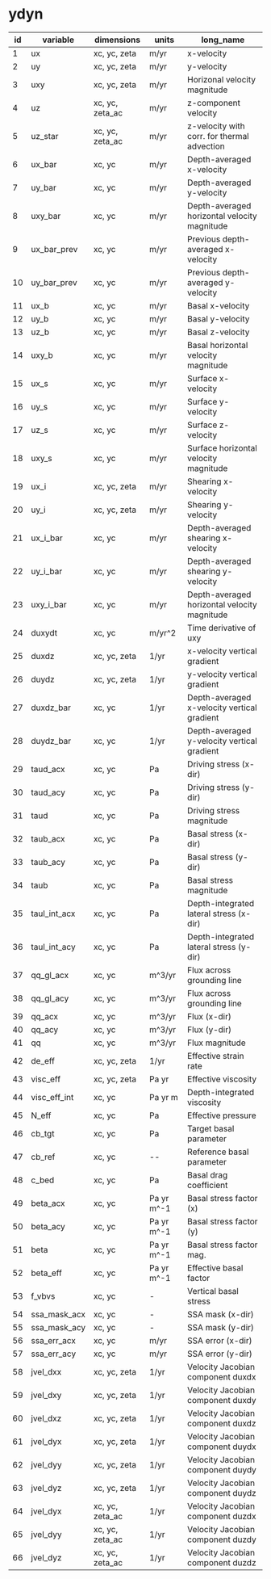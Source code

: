 # ydyn

| id | variable          | dimensions       | units       | long_name                                     |
|----|-------------------|------------------|-------------|-----------------------------------------------|
|  1 | ux                | xc, yc, zeta     | m/yr        | x-velocity                                    |
|  2 | uy                | xc, yc, zeta     | m/yr        | y-velocity                                    |
|  3 | uxy               | xc, yc, zeta     | m/yr        | Horizonal velocity magnitude                  |
|  4 | uz                | xc, yc, zeta_ac  | m/yr        | z-component velocity                          |
|  5 | uz_star           | xc, yc, zeta_ac  | m/yr        | z-velocity with corr. for thermal advection   |
|  6 | ux_bar            | xc, yc           | m/yr        | Depth-averaged x-velocity                     |
|  7 | uy_bar            | xc, yc           | m/yr        | Depth-averaged y-velocity                     |
|  8 | uxy_bar           | xc, yc           | m/yr        | Depth-averaged horizontal velocity magnitude  |
|  9 | ux_bar_prev       | xc, yc           | m/yr        | Previous depth-averaged x-velocity            |
| 10 | uy_bar_prev       | xc, yc           | m/yr        | Previous depth-averaged y-velocity            |
| 11 | ux_b              | xc, yc           | m/yr        | Basal x-velocity                              |
| 12 | uy_b              | xc, yc           | m/yr        | Basal y-velocity                              |
| 13 | uz_b              | xc, yc           | m/yr        | Basal z-velocity                              |
| 14 | uxy_b             | xc, yc           | m/yr        | Basal horizontal velocity magnitude           |
| 15 | ux_s              | xc, yc           | m/yr        | Surface x-velocity                            |
| 16 | uy_s              | xc, yc           | m/yr        | Surface y-velocity                            |
| 17 | uz_s              | xc, yc           | m/yr        | Surface z-velocity                            |
| 18 | uxy_s             | xc, yc           | m/yr        | Surface horizontal velocity magnitude         |
| 19 | ux_i              | xc, yc, zeta     | m/yr        | Shearing x-velocity                           |
| 20 | uy_i              | xc, yc, zeta     | m/yr        | Shearing y-velocity                           |
| 21 | ux_i_bar          | xc, yc           | m/yr        | Depth-averaged shearing x-velocity            |
| 22 | uy_i_bar          | xc, yc           | m/yr        | Depth-averaged shearing y-velocity            |
| 23 | uxy_i_bar         | xc, yc           | m/yr        | Depth-averaged horizontal velocity magnitude  |
| 24 | duxydt            | xc, yc           | m/yr^2      | Time derivative of uxy                        |
| 25 | duxdz             | xc, yc, zeta     | 1/yr        | x-velocity vertical gradient                  |
| 26 | duydz             | xc, yc, zeta     | 1/yr        | y-velocity vertical gradient                  |
| 27 | duxdz_bar         | xc, yc           | 1/yr        | Depth-averaged x-velocity vertical gradient   |
| 28 | duydz_bar         | xc, yc           | 1/yr        | Depth-averaged y-velocity vertical gradient   |
| 29 | taud_acx          | xc, yc           | Pa          | Driving stress (x-dir)                        |
| 30 | taud_acy          | xc, yc           | Pa          | Driving stress (y-dir)                        |
| 31 | taud              | xc, yc           | Pa          | Driving stress magnitude                      |
| 32 | taub_acx          | xc, yc           | Pa          | Basal stress (x-dir)                          |
| 33 | taub_acy          | xc, yc           | Pa          | Basal stress (y-dir)                          |
| 34 | taub              | xc, yc           | Pa          | Basal stress magnitude                        |
| 35 | taul_int_acx      | xc, yc           | Pa          | Depth-integrated lateral stress (x-dir)                       |
| 36 | taul_int_acy      | xc, yc           | Pa          | Depth-integrated lateral stress (y-dir)                       |
| 37 | qq_gl_acx         | xc, yc           | m^3/yr      | Flux across grounding line                    |
| 38 | qq_gl_acy         | xc, yc           | m^3/yr      | Flux across grounding line                    |
| 39 | qq_acx            | xc, yc           | m^3/yr      | Flux (x-dir)                                  |
| 40 | qq_acy            | xc, yc           | m^3/yr      | Flux (y-dir)                                  |
| 41 | qq                | xc, yc           | m^3/yr      | Flux magnitude                                |
| 42 | de_eff            | xc, yc, zeta     | 1/yr        | Effective strain rate                         |
| 43 | visc_eff          | xc, yc, zeta     | Pa yr       | Effective viscosity                           |
| 44 | visc_eff_int      | xc, yc           | Pa yr m     | Depth-integrated viscosity                    |
| 45 | N_eff             | xc, yc           | Pa          | Effective pressure                            |
| 46 | cb_tgt            | xc, yc           | Pa          | Target basal parameter                        |
| 47 | cb_ref            | xc, yc           | --          | Reference basal parameter                     |
| 48 | c_bed             | xc, yc           | Pa          | Basal drag coefficient                        |
| 49 | beta_acx          | xc, yc           | Pa yr m^-1  | Basal stress factor (x)                       |
| 50 | beta_acy          | xc, yc           | Pa yr m^-1  | Basal stress factor (y)                       |
| 51 | beta              | xc, yc           | Pa yr m^-1  | Basal stress factor mag.                      |
| 52 | beta_eff          | xc, yc           | Pa yr m^-1  | Effective basal factor                        |
| 53 | f_vbvs            | xc, yc           | -           | Vertical basal stress                         |
| 54 | ssa_mask_acx      | xc, yc           | -           | SSA mask (x-dir)                              |
| 55 | ssa_mask_acy      | xc, yc           | -           | SSA mask (y-dir)                              |
| 56 | ssa_err_acx       | xc, yc           | m/yr        | SSA error (x-dir)                             |
| 57 | ssa_err_acy       | xc, yc           | m/yr        | SSA error (y-dir)                             |
| 58 | jvel_dxx          | xc, yc, zeta     | 1/yr        | Velocity Jacobian component duxdx             |
| 59 | jvel_dxy          | xc, yc, zeta     | 1/yr        | Velocity Jacobian component duxdy             |
| 60 | jvel_dxz          | xc, yc, zeta     | 1/yr        | Velocity Jacobian component duxdz             |
| 61 | jvel_dyx          | xc, yc, zeta     | 1/yr        | Velocity Jacobian component duydx             |
| 62 | jvel_dyy          | xc, yc, zeta     | 1/yr        | Velocity Jacobian component duydy             |
| 63 | jvel_dyz          | xc, yc, zeta     | 1/yr        | Velocity Jacobian component duydz             |
| 64 | jvel_dyx          | xc, yc, zeta_ac  | 1/yr        | Velocity Jacobian component duzdx             |
| 65 | jvel_dyy          | xc, yc, zeta_ac  | 1/yr        | Velocity Jacobian component duzdy             |
| 66 | jvel_dyz          | xc, yc, zeta_ac  | 1/yr        | Velocity Jacobian component duzdz             |
